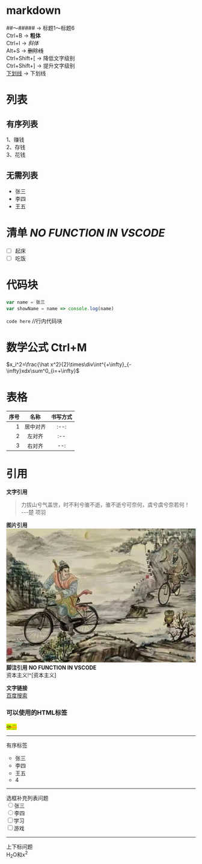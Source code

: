 # markdown
##～##### → 标题1～标题6  
Ctrl+B          → **粗体**  
Ctrl+I          → *斜体*  
Alt+S           → ~~删除线~~  
Ctrl+Shift+[    → 降低文字级别  
Ctrl+Shift+]    → 提升文字级别  
<u>下划线</u>   → 下划线

# 列表
## 有序列表
1、赚钱  
2、存钱  
3、花钱
## 无需列表
- 张三
- 李四
- 王五
# 清单 ***NO FUNCTION IN VSCODE***
-[ ] 起床  
-[ ] 吃饭
# 代码块
``` javascript
var name = 张三
var showName = name => console.log(name)
```
`code here`  //行内代码块
# 数学公式 **Ctrl+M**
$x_i^2=\frac{\hat x^2}{2}\times\div\int^{+\infty}_{-\infty}xdx\sum^0_{i=+\infty}$
# 表格
| 序号 |   名称   | 书写方式 |
| ---: | :------: | :------: |
|    1 | 居中对齐 |   :--:   |
|    2 |  左对齐  |   :--    |
|    3 |  右对齐  |   --:    |

# 引用
**文字引用**
> 力拔山兮气盖世，时不利兮骓不逝，骓不逝兮可奈何，虞兮虞兮奈若何！  
> ---楚 项羽   

**图片引用**   
![萧何月下追韩信](%E8%90%A7%E4%BD%95%E6%9C%88%E4%B8%8B%E8%BF%BD%E9%9F%A9%E4%BF%A1.jpeg)   
**脚注引用** **NO FUNCTION IN VSCODE**  
资本主义!^[资本主义]  
[^资本主义]:1321  
[百度][id]  
[id]:baidu.com"搜索"  

**文字链接**  
[百度搜索](https://www.baidu.com)
### 可以使用的HTML标签
<span style="text-decoration:line-through;text-decoration-color:red;color:green;background:yellow;">张三</span>
<hr>有序标签
<ol style="list-style:circle">
<li>张三</li>
<li>李四</li>
<li>王五</li>
<li>4</li>
</ol>
<hr>选框补充列表问题  <br/>
<input type="radio" name="name">张三<br/>
<input type="radio" name="name">李四<br/>
<input type="checkbox" name="things">学习<br/>
<input type="checkbox" name="things">游戏<br/>


<hr>上下标问题  <br/>
H<sub>2</sub>O和x<sup>2</sup>